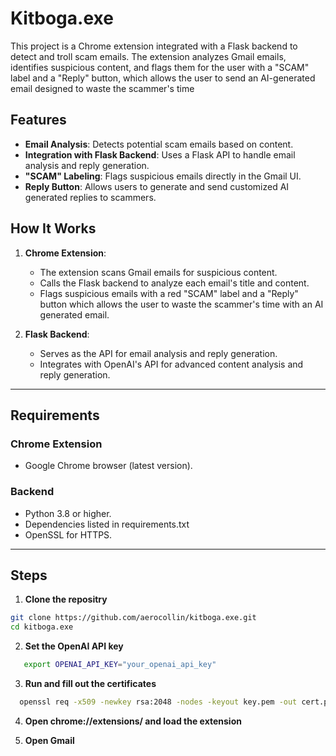 # Kitboga.exe

This project is a Chrome extension integrated with a Flask backend to detect and troll scam emails. The extension analyzes Gmail emails, identifies suspicious content, and flags them for the user with a "SCAM" label and a "Reply" button, which allows the user to send an AI-generated email designed to waste the scammer's time

## Features

- **Email Analysis**: Detects potential scam emails based on content.
- **Integration with Flask Backend**: Uses a Flask API to handle email analysis and reply generation.
- **"SCAM" Labeling**: Flags suspicious emails directly in the Gmail UI.
- **Reply Button**: Allows users to generate and send customized AI generated replies to scammers.

## How It Works

1. **Chrome Extension**:
   - The extension scans Gmail emails for suspicious content.
   - Calls the Flask backend to analyze each email's title and content.
   - Flags suspicious emails with a red "SCAM" label and a "Reply" button which allows the user to waste the scammer's time with an AI generated email.

2. **Flask Backend**:
   - Serves as the API for email analysis and reply generation.
   - Integrates with OpenAI's API for advanced content analysis and reply generation.

---

## Requirements

### Chrome Extension
- Google Chrome browser (latest version).

### Backend
- Python 3.8 or higher.
- Dependencies listed in requirements.txt
- OpenSSL for HTTPS.

---

## Steps
1. **Clone the repositry**
```bash
git clone https://github.com/aerocollin/kitboga.exe.git
cd kitboga.exe
```

2. **Set the OpenAI API key**
```bash
   export OPENAI_API_KEY="your_openai_api_key"
```

3. **Run and fill out the certificates**
```bash
  openssl req -x509 -newkey rsa:2048 -nodes -keyout key.pem -out cert.pem -days 365
```

4. **Open chrome://extensions/ and load the extension**

5. **Open Gmail**




